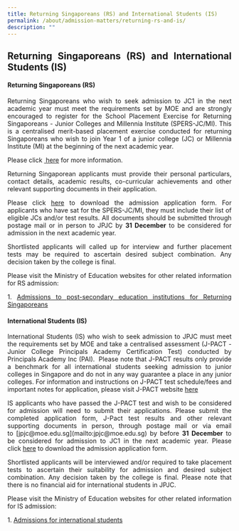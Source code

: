 ```yaml
---
title: Returning Singaporeans (RS) and International Students (IS)
permalink: /about/admission-matters/returning-rs-and-is/
description: ""
---
```

<div align=justify>
<h2>Returning Singaporeans (RS) and International Students (IS)</h2>

<h4>Returning Singaporeans (RS)</h4>
<p>Returning Singaporeans who wish to seek admission to JC1 in the next academic year must meet the requirements set by MOE and are strongly encouraged to register for the School Placement Exercise for Returning Singaporeans - Junior Colleges and Millennia Institute (SPERS-JC/MI). This is a centralised merit-based placement exercise conducted for returning Singaporeans who wish to join Year 1 of a junior college (JC) or Millennia Institute (MI) at the beginning of the next academic year.</p>

<p>Please click <a href="https://www.moe.gov.sg/returning-singaporeans"> here</a> for more information.</p>

<p>Returning Singaporean applicants must provide their personal particulars, contact details, academic results, co-curricular achievements and other relevant supporting documents in their application.<br>
	
<p>Please click <a href="https://www.jpjc.moe.edu.sg/files/JPJC_Admission%20Application%20Form.pdf">here</a> to download the admission application form. For applicants who have sat for the SPERS-JC/MI, they must include their list of eligible JCs and/or test results. All documents should be submitted through postage mail or in person to JPJC by <strong>31 December</strong> to be considered for admission in the next academic year.</p>

<p>Shortlisted applicants will called up for interview and further placement tests may be required to ascertain desired subject combination. Any decision taken by the college is final.</p>

<p>Please visit the Ministry of Education websites for other related information for RS admission:</p>

<p>1. <a href="https://www.moe.gov.sg/returning-singaporeans/post-secondary">Admissions to post-secondary education institutions for Returning Singaporeans</a></P>

<h4>International Students (IS)</h4>
<p>International Students (IS) who wish to seek admission to JPJC must meet the requirements set by MOE and take a centralised assessment (J-PACT - Junior College Principals Academy Certification Test) conducted by Principals Academy Inc (PAI).  Please note that J-PACT results only provide a benchmark for all international students seeking admission to junior colleges in Singapore and do not in any way guarantee a place in any junior colleges. For information and instructions on J-PACT test schedule/fees and important notes for application, please visit J-PACT website <a href="https://www.pact.sg">here</a></p>

<p>IS applicants who have passed the J-PACT test and wish to be considered for admission will need to submit their applications. Please submit the completed application form, J-Pact test results and other relevant supporting documents in person, through postage mail or via email to [jpjc@moe.edu.sg](mailto:jpjc@moe.edu.sg) by before <strong>31 December</strong> to be considered for admission to JC1 in the next academic year. Please click <a href="/files/JPJC_Admission%20Application%20Form.pdf">here</a> to download the admission application form.</p>

Shortlisted applicants will be interviewed and/or required to take placement tests to ascertain their suitability for admission and desired subject combination. Any decision taken by the college is final. Please note that there is no financial aid for international students in JPJC.

Please visit the Ministry of Education websites for other related information for IS admission:

1\.  [Admissions for international students](https://www.moe.gov.sg/international-students)<br>